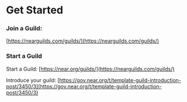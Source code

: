 # Get Started

### Join a Guild:

[https://nearguilds.com/guilds/](https://nearguilds.com/guilds/)

### Start a Guild

Start a Guild: [https://near.org/guilds/](https://nearguilds.com/guilds/)

Introduce your guild: [https://gov.near.org/t/template-guild-introduction-post/3450/3](https://gov.near.org/t/template-guild-introduction-post/3450/3)


